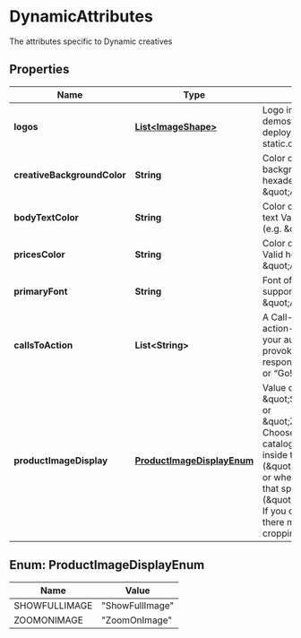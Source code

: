 

# DynamicAttributes

The attributes specific to Dynamic creatives

## Properties

| Name | Type | Description | Notes |
|------------ | ------------- | ------------- | -------------|
|**logos** | [**List&lt;ImageShape&gt;**](ImageShape.md) | Logo images uploaded on demostatic.criteo.com when deploying and then static.criteo.net |  [optional] |
|**creativeBackgroundColor** | **String** | Color of the creative&#39;s background  Valid hexadecimal color (e.g. \&quot;AB00FF\&quot;) |  [optional] |
|**bodyTextColor** | **String** | Color of the creative&#39;s body text  Valid hexadecimal color (e.g. \&quot;AB00FF\&quot;) |  [optional] |
|**pricesColor** | **String** | Color of the creative&#39;s prices  Valid hexadecimal color (e.g. \&quot;AB00FF\&quot;) |  [optional] |
|**primaryFont** | **String** | Font of the primary font  Valid supported font like \&quot;Arial\&quot; |  [optional] |
|**callsToAction** | **List&lt;String&gt;** | A Call-to-Action (CTA) is an action-driven instruction to your audience intended to provoke an immediate  response, such as “Buy now” or “Go!”. |  [optional] |
|**productImageDisplay** | [**ProductImageDisplayEnum**](#ProductImageDisplayEnum) | Value can be \&quot;ShowFullImage\&quot; or \&quot;ZoomOnImage\&quot;. Choose whether your product catalog images should fit inside the allocated  space (\&quot;ShowFullImage\&quot;) or whether they should fill that space (\&quot;ZoomOnImage\&quot;). If you choose ZoomOnImage, there may be some  image cropping. |  [optional] |



## Enum: ProductImageDisplayEnum

| Name | Value |
|---- | -----|
| SHOWFULLIMAGE | &quot;ShowFullImage&quot; |
| ZOOMONIMAGE | &quot;ZoomOnImage&quot; |



